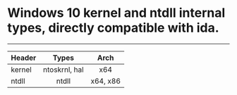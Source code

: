 # Windows 10 kernel and ntdll internal types, directly compatible with ida.
------


| Header        | Types         | Arch |
| ------------- |:-------------:|:----:|
| kernel        | ntoskrnl, hal | x64  |
| ntdll         | ntdll         | x64, x86 |
